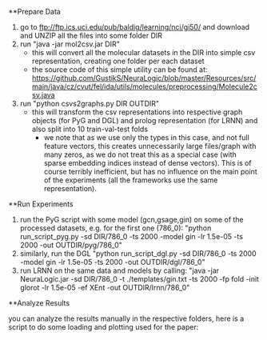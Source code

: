 **Prepare Data

1) go to ftp://ftp.ics.uci.edu/pub/baldig/learning/nci/gi50/ and download and UNZIP all the files into some folder DIR
2) run "java -jar mol2csv.jar DIR" 
	- this will convert all the molecular datasets in the DIR into simple csv representation, creating one folder per each dataset
	- the source code of this simple utility can be found at: https://github.com/GustikS/NeuraLogic/blob/master/Resources/src/main/java/cz/cvut/fel/ida/utils/molecules/preprocessing/Molecule2csv.java
3) run "python csvs2graphs.py DIR OUTDIR"
	- this will transform the csv representations into respective graph objects (for PyG and DGL) and prolog representation (for LRNN) and also split into 10 train-val-test folds
		- we note that as we use only the types in this case, and not full feature vectors, this creates unnecessarily large files/graph with many zeros, as we do not treat this as a special case (with sparse embedding indices instead of dense vectors). This is of course terribly inefficient, but has no influence on the main point of the experiments (all the frameworks use the same representation).

**Run Experiments

1) run the PyG script with some model (gcn,gsage,gin) on some of the processed datasets, e.g. for the first one (786_0):
	"python run_script_pyg.py -sd DIR/786_0 -ts 2000 -model gin -lr 1.5e-05 -ts 2000 -out OUTDIR/pyg/786_0"
2) similarly, run the DGL
	"python run_script_dgl.py -sd DIR/786_0 -ts 2000 -model gin -lr 1.5e-05 -ts 2000 -out OUTDIR/dgl/786_0"
3) run LRNN on the same data and models by calling:
	"java -jar NeuraLogic.jar -sd DIR/786_0 -t ./templates/gin.txt -ts 2000 -fp fold -init glorot -lr 1.5e-05 -ef XEnt -out OUTDIR/lrnn/786_0"

**Analyze Results

you can analyze the results manually in the respective folders, here is a script to do some loading and plotting used for the paper:
